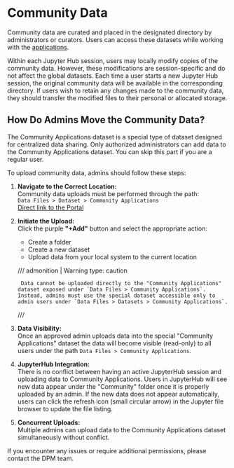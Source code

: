 # Community Data

Community data are curated and placed in the designated directory by administrators or curators. Users can access these datasets while working with the [applications](jupyter_docs.md).

Within each Jupyter Hub session, users may locally modify copies of the community data. However, these modifications are session-specific and do not affect the global datasets. Each time a user starts a new Jupyter Hub session, the original community data will be available in the corresponding directory. If users wish to retain any changes made to the community data, they should transfer the modified files to their personal or allocated storage.


## How Do Admins Move the Community Data?

The Community Applications dataset is a special type of dataset designed for centralized data sharing. Only authorized administrators can add data to the Community Applications dataset. You can skip this part if you are a regular user.

To upload community data, admins should follow these steps:

1. **Navigate to the Correct Location:**  
   Community data uploads must be performed through the path:  
   `Data Files > Dataset > Community Applications`  
   [Direct link to the Portal](https://digitalporousmedia.org/workbench/data/tapis/projects/drp.project.root)

2. **Initiate the Upload:**  
    Click the purple **"+Add"** button and select the appropriate action:

    - Create a folder
    - Create a new dataset
    - Upload data from your local system to the current location

    /// admonition | Warning
            type: caution 

        Data cannot be uploaded directly to the "Community Applications" dataset exposed under `Data Files > Community Applications`. Instead, admins must use the special dataset accessible only to admin users under `Data Files > Datasets > Community Applications`.
    ///

3. **Data Visibility:**  
   Once an approved admin uploads data into the special "Community Applications" dataset the data will become visible (read-only) to all users under the path `Data Files > Community Applications`.

4. **JupyterHub Integration:**  
   There is no conflict between having an active JupyterHub session and uploading data to Community Applications. Users in JupyterHub will see new data appear under the "Community" folder once it is properly uploaded by an admin. If the new data does not appear automatically, users can click the refresh icon (small circular arrow) in the Jupyter file browser to update the file listing.

5. **Concurrent Uploads:**  
   Multiple admins can upload data to the Community Applications dataset simultaneously without conflict.

If you encounter any issues or require additional permissions, please contact the DPM team.
